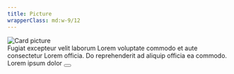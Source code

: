 ```yaml
---
title: Picture
wrapperClass: md:w-9/12
---
```


<article class="vv-card">
    <picture>
        <img class="vv-card__picture aspect-photo" src="https://unsplash.it/800/600" alt="Card picture">
    </picture>
    <div class="vv-card__content">
        Fugiat excepteur velit laborum Lorem voluptate commodo et aute
        consectetur Lorem officia. Do reprehenderit ad aliquip officia
        ea commodo.
    </div>
    <footer class="vv-card__footer flex items-center">
        <span>Lorem ipsum dolor</span>
        <button class="vv-button vv-button--action-quiet ml-auto" type="button" aria-label="Add to favorites">
            <IconifyIcon icon="akar-icons:heart" />
        </button>
    </footer>
</article>
